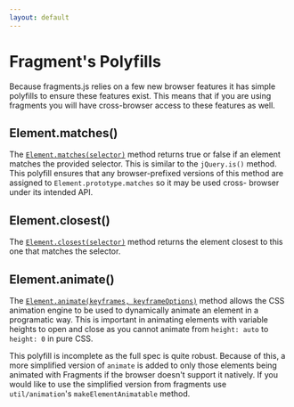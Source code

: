 ```yaml
---
layout: default
---
```



# Fragment's Polyfills

Because fragments.js relies on a few new browser features it has simple polyfills to ensure these features exist. This
means that if you are using fragments you will have cross-browser access to these features as well.

## Element.matches()

The [`Element.matches(selector)`](https://developer.mozilla.org/en-US/docs/Web/API/Element/matches) method returns true
or false if an element matches the provided selector. This is similar to the `jQuery.is()` method. This polyfill ensures
that any browser-prefixed versions of this method are assigned to `Element.prototype.matches` so it may be used cross-
browser under its intended API.

## Element.closest()

The [`Element.closest(selector)`](https://developer.mozilla.org/en-US/docs/Web/API/Element/closest) method returns the
element closest to this one that matches the selector.

## Element.animate()

The [`Element.animate(keyframes, keyframeOptions)`](https://developer.mozilla.org/en-US/docs/Web/API/Element/animate)
method allows the CSS animation engine to be used to dynamically animate an element in a programatic way. This is
important in animating elements with variable heights to open and close as you cannot animate from `height: auto` to
`height: 0` in pure CSS.

This polyfill is incomplete as the full spec is quite robust. Because of this, a more simplified version of `animate`
is added to only those elements being animated with Fragments if the browser doesn't support it natively. If you would
like to use the simplified version from fragments use `util/animation`'s `makeElementAnimatable` method.
